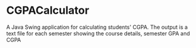 # CGPACalculator
A Java Swing application for calculating students' CGPA. The output is a text file for each semester showing the course details, semester GPA and CGPA
